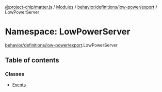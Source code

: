 [@project-chip/matter.js](../README.md) / [Modules](../modules.md) / [behavior/definitions/low-power/export](behavior_definitions_low_power_export.md) / LowPowerServer

# Namespace: LowPowerServer

[behavior/definitions/low-power/export](behavior_definitions_low_power_export.md).LowPowerServer

## Table of contents

### Classes

- [Events](../classes/behavior_definitions_low_power_export.LowPowerServer.Events.md)
